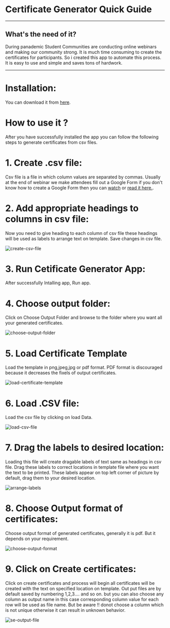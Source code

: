 # Certificate Generator Quick Guide
***

## What's the need of it?
During panademic Student Communities are conducting online webinars and making our community strong. It is much time consuming 
to create the certificates for participants. So i created this app to automate this process. It is easy to use and simple and 
saves tons of hardwork.

---

# Installation:
You can download it from [here](https://certificate-generator.github.io/).

# How to use it ?

After you have successfully installed the app you can follow the following steps to generate certificates from csv files.

# 1. Create .csv file:

Csv file is a file in which column values are separated by commas. Usually at the end of webinar we make attendees fill out a Google Form if you don't know how to create a Google Form then you can [watch](https://www.youtube.com/watch?v=fhA1A5T-Zc8) or [read it here.](https://support.google.com/docs/answer/6281888?co=GENIE.Platform%3DDesktop&hl=en).

# 2. Add appropriate headings to columns in csv file:
Now you need to give heading to each column of csv file these headings will be used as labels to arrange text on template. Save changes in csv file.

![create-csv-file](https://user-images.githubusercontent.com/53839118/117309125-95b89d00-ae9b-11eb-8833-103b2f5ae966.gif)

# 3. Run Cetificate Generator App:

After successfully Intalling app, Run app.

# 4. Choose output folder:

Click on Choose Output Folder and browse to the folder where you want all your generated certificates.



![choose-output-folder](https://user-images.githubusercontent.com/53839118/117347135-2013f780-aec2-11eb-8b5a-ce6446573ebb.gif)



# 5. Load Certificate Template

Load the template in png,jpeg,jpg or pdf format. PDF format is discouraged because it decreases the fixels of output certificates.




![load-certificate-template](https://user-images.githubusercontent.com/53839118/117346673-7f253c80-aec1-11eb-9d89-57b681d1e168.gif)



# 6. Load .CSV file:

Load the csv file by clicking on load Data. 


![load-csv-file](https://user-images.githubusercontent.com/53839118/117348203-5ef67d00-aec3-11eb-998a-3ec24c3bfbe4.gif)


# 7. Drag the labels to desired location:

Loading this file will create dragable labels of text same as headings in csv file.
Drag these labels to correct locations in template file where you want the text to be printed. These labels appear on top left 
corner of picture by default, drag them to your desired location.


![arrange-labels](https://user-images.githubusercontent.com/53839118/117348679-ec39d180-aec3-11eb-977f-aeb41c81bce7.gif)



# 8. Choose Output format of certificates:

Choose output format of generated certificates, generally it is pdf. But it depends on your requirement.


![choose-output-format](https://user-images.githubusercontent.com/53839118/117346966-e3480080-aec1-11eb-8c7f-9ace0d5315eb.gif)



# 9. Click on Create certificates:

Click on create certificates and process will begin all certificates will be created with the text on specified location on template. 
Out put files are by default saved by numbering 1,2,3.... and so on. but you can also choose any column as output name in this case corresponding
column value for each row will be used as file name. But be aware !! donot choose a column which is not unique otherwise it can result in unknown behavior. 


![se-output-file](https://user-images.githubusercontent.com/53839118/117348921-4175e300-aec4-11eb-92cd-ee731c674c8f.gif)
